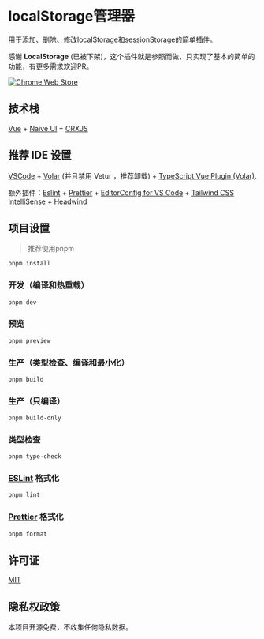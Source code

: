 # localStorage管理器

用于添加、删除、修改localStorage和sessionStorage的简单插件。

感谢 **LocalStorage** (已被下架)，这个插件就是参照而做，只实现了基本的简单的功能，有更多需求欢迎PR。

<a rel="noreferrer noopener" href="https://chromewebstore.google.com/detail/hobhhoemdpinaaadoihkjnhnjolbebai"><img alt="Chrome Web Store" src="https://img.shields.io/chrome-web-store/v/hobhhoemdpinaaadoihkjnhnjolbebai?style=for-the-badge&logo=googlechrome&logoColor=white"></a><!-- markdownlint-disable-line MD033 -->

## 技术栈

[Vue](https://vuejs.org/) + [Naive UI](https://www.naiveui.com/) + [CRXJS](https://crxjs.dev/vite-plugin/)

## 推荐 IDE 设置

[VSCode](https://code.visualstudio.com/) + [Volar](https://marketplace.visualstudio.com/items?itemName=Vue.volar) (并且禁用 Vetur ，推荐卸载) + [TypeScript Vue Plugin (Volar)](https://marketplace.visualstudio.com/items?itemName=Vue.vscode-typescript-vue-plugin).

额外插件：[Eslint](https://marketplace.visualstudio.com/items?itemName=dbaeumer.vscode-eslint) + [Prettier](https://marketplace.visualstudio.com/items?itemName=esbenp.prettier-vscode) + [EditorConfig for VS Code](https://marketplace.visualstudio.com/items?itemName=EditorConfig.EditorConfig) + [Tailwind CSS IntelliSense](https://marketplace.visualstudio.com/items?itemName=bradlc.vscode-tailwindcss) + [Headwind](https://marketplace.visualstudio.com/items?itemName=heybourn.headwind)

## 项目设置

> 推荐使用pnpm

```sh
pnpm install
```

### 开发（编译和热重载）

```sh
pnpm dev
```

### 预览

```sh
pnpm preview
```

### 生产（类型检查、编译和最小化）

```sh
pnpm build
```

### 生产（只编译）

```sh
pnpm build-only
```

### 类型检查

```sh
pnpm type-check
```

### [ESLint](https://eslint.org/) 格式化

```sh
pnpm lint
```

### [Prettier](https://prettier.io/) 格式化

```sh
pnpm format
```

## 许可证

[MIT](https://opensource.org/licenses/MIT)

## 隐私权政策

本项目开源免费，不收集任何隐私数据。
